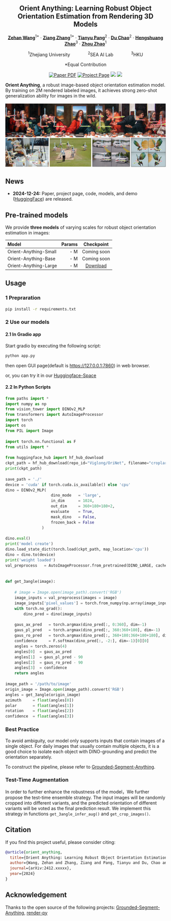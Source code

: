 <div align="center">
<h2>Orient Anything: Learning Robust Object Orientation Estimation from Rendering 3D Models</h2>

[**Zehan Wang**](https://scholar.google.com/citations?user=euXK0lkAAAAJ&hl=zh-CN)<sup>1*</sup> · [**Ziang Zhang**](https://scholar.google.com/citations?hl=zh-CN&user=DptGMnYAAAAJ)<sup>1*</sup> · [**Tianyu Pang**](https://scholar.google.com/citations?hl=zh-CN&user=wYDbtFsAAAAJ)<sup>2</sup> · [**Du Chao**](https://scholar.google.com/citations?hl=zh-CN&user=QOp7xW0AAAAJ)<sup>2</sup> · [**Hengshuang Zhao**](https://scholar.google.com/citations?user=4uE10I0AAAAJ&hl&oi=ao)<sup>3</sup> · [**Zhou Zhao**](https://scholar.google.com/citations?user=IIoFY90AAAAJ&hl&oi=ao)<sup>1</sup>

<sup>1</sup>Zhejiang University&emsp;&emsp;&emsp;&emsp;<sup>2</sup>SEA AI Lab&emsp;&emsp;&emsp;&emsp;<sup>3</sup>HKU

*Equal Contribution


<a href=""><img src='https://img.shields.io/badge/arXiv-Orient Anything-red' alt='Paper PDF'></a>
<a href=''><img src='https://img.shields.io/badge/Project_Page-Orient Anything-green' alt='Project Page'></a>
<a href='g'><img src='https://img.shields.io/badge/%F0%9F%A4%97%20Hugging%20Face-Spaces-blue'></a>
<a href=''><img src='https://img.shields.io/badge/%F0%9F%A4%97%20Hugging%20Face-Paper-yellow'></a>
</div>

**Orient Anything**, a robust image-based object orientation estimation model. By training on 2M rendered labeled images, it achieves strong zero-shot generalization ability for images in the wild.

![teaser](assets/demo.png)

## News

* **2024-12-24:** Paper, project page, code, models, and demo ([HuggingFace](https://huggingface.co/spaces/Viglong/Orient-Anything)) are released.



## Pre-trained models

We provide **three models** of varying scales for robust object orientation estimation in images:

| Model | Params | Checkpoint |
|:-|-:|:-:|
| Orient-Anything-Small | - M | Coming soon |
| Orient-Anything-Base | - M | Coming soon |
| Orient-Anything-Large | - M | [Download](https://huggingface.co/Viglong/OriNet/blob/main/croplargeEX2/dino_weight.pt) |

## Usage

### 1 Prepraration

```bash
pip install -r requirements.txt
```

### 2 Use our models
#### 2.1 In Gradio app
Start gradio by executing the following script:

```bash
python app.py
```
then open GUI page(default is https://127.0.0.1:7860) in web browser.

or, you can try it in our [Huggingface-Space](https://huggingface.co/spaces/Viglong/Orient-Anything)

#### 2.2 In Python Scripts
```python
from paths import *
import numpy as np
from vision_tower import DINOv2_MLP
from transformers import AutoImageProcessor
import torch
import os
from PIL import Image

import torch.nn.functional as F
from utils import *

from huggingface_hub import hf_hub_download
ckpt_path = hf_hub_download(repo_id="Viglong/OriNet", filename="croplargeEX2/dino_weight.pt", repo_type="model", cache_dir='./', resume_download=True)
print(ckpt_path)

save_path = './'
device = 'cuda' if torch.cuda.is_available() else 'cpu'
dino = DINOv2_MLP(
                    dino_mode   = 'large',
                    in_dim      = 1024,
                    out_dim     = 360+180+180+2,
                    evaluate    = True,
                    mask_dino   = False,
                    frozen_back = False
                )

dino.eval()
print('model create')
dino.load_state_dict(torch.load(ckpt_path, map_location='cpu'))
dino = dino.to(device)
print('weight loaded')
val_preprocess   = AutoImageProcessor.from_pretrained(DINO_LARGE, cache_dir='./')


def get_3angle(image):
    
    # image = Image.open(image_path).convert('RGB')
    image_inputs = val_preprocess(images = image)
    image_inputs['pixel_values'] = torch.from_numpy(np.array(image_inputs['pixel_values'])).to(device)
    with torch.no_grad():
        dino_pred = dino(image_inputs)

    gaus_ax_pred   = torch.argmax(dino_pred[:, 0:360], dim=-1)
    gaus_pl_pred   = torch.argmax(dino_pred[:, 360:360+180], dim=-1)
    gaus_ro_pred   = torch.argmax(dino_pred[:, 360+180:360+180+180], dim=-1)
    confidence     = F.softmax(dino_pred[:, -2:], dim=-1)[0][0]
    angles = torch.zeros(4)
    angles[0]  = gaus_ax_pred
    angles[1]  = gaus_pl_pred - 90
    angles[2]  = gaus_ro_pred - 90
    angles[3]  = confidence
    return angles

image_path = '/path/to/image'
origin_image = Image.open(image_path).convert('RGB')
angles = get_3angle(origin_image)
azimuth     = float(angles[0])
polar       = float(angles[1])
rotation    = float(angles[2])
confidence  = float(angles[3])


```


### Best Practice
To avoid ambiguity, our model only supports inputs that contain images of a single object. For daily images that usually contain multiple objects, it is a good choice to isolate each object with DINO-grounding and predict the orientation separately.

To construct the pipeline, please refer to [Grounded-Segment-Anything](https://github.com/IDEA-Research/Grounded-Segment-Anything).

### Test-Time Augmentation
In order to further enhance the robustness of the model，We further propose the test-time ensemble strategy. The input images will be randomly cropped into different variants, and the predicted orientation of different variants will be voted as the final prediction result. We implement this strategy in functions `get_3angle_infer_aug()` and `get_crop_images()`.



## Citation

If you find this project useful, please consider citing:

```bibtex
@article{orient_anything,
  title={Orient Anything: Learning Robust Object Orientation Estimation from Rendering 3D Models},
  author={Wang, Zehan and Zhang, Ziang and Pang, Tianyu and Du, Chao and Zhao, Hengshuang and Zhao, Zhou},
  journal={arXiv:2412.xxxxx},
  year={2024}
}
```

## Acknowledgement
Thanks to the open source of the following projects: [Grounded-Segment-Anything](https://github.com/IDEA-Research/Grounded-Segment-Anything), [render-py](https://github.com/tvytlx/render-py)
